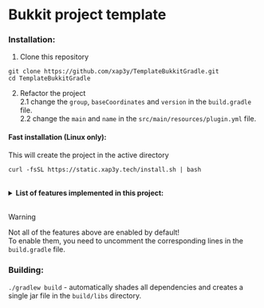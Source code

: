 # Bukkit project template

### Installation:

1. Clone this repository
```shell
git clone https://github.com/xap3y/TemplateBukkitGradle.git
cd TemplateBukkitGradle
```
2. Refactor the project \
    2.1 change the `group`, `baseCoordinates` and `version` in the `build.gradle` file. \
    2.2 change the `main` and `name` in the `src/main/resources/plugin.yml` file.

#### Fast installation (Linux only):

This will create the project in the active directory

```shell
curl -fsSL https://static.xap3y.tech/install.sh | bash
```

<br>
<details>
<summary> <b>List of features implemented in this project: </b></summary>

- [x] [Paper API 1.20.4](https://jd.papermc.io/paper/1.20.4/)
- [ ] [XaLib](https://xalib.xap3y.eu/)
- [x] [XaGUI](https://xagui.xap3y.eu/docs)
- [x] [SkullCreator](https://skullcreator.xap3y.eu)
- [x] [Cloud V2](https://cloud.incendo.org/minecraft/paper/)
- [x] [Blossom](https://blossom.kyori.net)
- [x] [Lombok](https://projectlombok.org/)
- [x] [ParticleNativeAPI](https://github.com/Fierioziy/ParticleNativeAPI)
- [x] [XSeries](https://www.spigotmc.org/threads/xseries-xmaterial-xparticle-xsound-xpotion-titles-actionbar-etc.378136/)
- [x] [bStats](https://bstats.org/)
- [x] [AnvilGUI](https://github.com/WesJD/AnvilGUI)
- [x] [PlaceholderAPI](https://wiki.placeholderapi.com/developers/using-placeholderapi/)
- [x] [SkriptAPI](https://docs.skriptlang.org/javadocs/)
- [x] [TownyAdvanced](https://github.com/TownyAdvanced/Towny)
- [x] [WorldGuardAPI](https://worldguard.enginehub.org/en/latest/developer/)
- [x] [SlimeFun4API](https://slimefun.github.io/javadocs/Slimefun4/docs/)
- [x] [Item-NBT-API](https://github.com/tr7zw/Item-NBT-API)
- [x] [log4j-core](https://mvnrepository.com/artifact/org.apache.logging.log4j/log4j-core)
- [x] [MariaDB Java Client](https://mariadb.com/kb/en/about-mariadb-connector-j/)
- [x] [LuckPerms API](https://luckperms.net/wiki/Developer-API#gradle)
- [x] [GriefPrevention](https://github.com/GriefPrevention/GriefPrevention/)
- [x] [JUnit](https://junit.org/junit5/) and [MockBukkit](https://github.com/MockBukkit/MockBukkit/tree/v1.20)
- [ ] [ProGuard](https://www.guardsquare.com/proguard) obfuscation

</details>
<br>

> [!WARNING]  
> Not all of the features above are enabled by default! \
> To enable them, you need to uncomment the corresponding lines in the `build.gradle` file.


### Building:

`./gradlew build` - automatically shades all dependencies and creates a single jar file in the `build/libs` directory.
